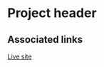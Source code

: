 # Project header

## Associated links

[Live site](https://christonn93.github.io/Semester-Project-2/)
